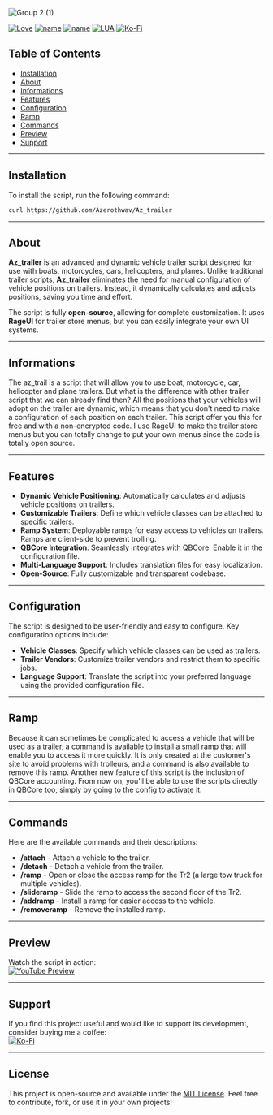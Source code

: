 ![Group 2 (1)](https://user-images.githubusercontent.com/76072277/197746206-2dd745ef-1605-4be4-9cc3-3197df5b4d1c.png)

[![Love](http://ForTheBadge.com/images/badges/built-with-love.svg)](https://github.com/Azerothwav) [![name](https://img.shields.io/badge/Discord-7289DA?style=for-the-badge&logo=discord&logoColor=white)](https://forum.cfx.re/t/realistic-vehicle-failure-repair-fix/4887760/2) [![name](https://img.shields.io/badge/YouTube-FF0000?style=for-the-badge&logo=youtube&logoColor=white)](https://www.youtube.com/channel/UCH7coJ4d1gqh8BMMHacGQ5A) [![LUA](https://img.shields.io/badge/Lua-2C2D72?style=for-the-badge&logo=lua&logoColor=white)](https://www.lua.org) [![Ko-Fi](https://img.shields.io/badge/Ko--fi-F16061?style=for-the-badge&logo=ko-fi&logoColor=white)](https://ko-fi.com/azeroth)

## Table of Contents

- [Installation](#installation)
- [About](#about)
- [Informations](#informations)
- [Features](#features)
- [Configuration](#configuration)
- [Ramp](#ramp)
- [Commands](#commands)
- [Preview](#preview)
- [Support](#support)

---

## Installation
To install the script, run the following command:

```bash
curl https://github.com/Azerothwav/Az_trailer
```

---

## About
**Az_trailer** is an advanced and dynamic vehicle trailer script designed for use with boats, motorcycles, cars, helicopters, and planes. Unlike traditional trailer scripts, **Az_trailer** eliminates the need for manual configuration of vehicle positions on trailers. Instead, it dynamically calculates and adjusts positions, saving you time and effort.

The script is fully **open-source**, allowing for complete customization. It uses **RageUI** for trailer store menus, but you can easily integrate your own UI systems.

---

## Informations
The az_trail is a script that will allow you to use boat, motorcycle, car, helicopter and plane trailers. But what is the difference with other trailer script that we can already find then? All the positions that your vehicles will adopt on the trailer are dynamic, which means that you don't need to make a configuration of each position on each trailer. 
This script offer you this for free and with a non-encrypted code. I use RageUI to make the trailer store menus but you can totally change to put your own menus since the code is totally open source.

---

## Features

- **Dynamic Vehicle Positioning**: Automatically calculates and adjusts vehicle positions on trailers.
- **Customizable Trailers**: Define which vehicle classes can be attached to specific trailers.
- **Ramp System**: Deployable ramps for easy access to vehicles on trailers. Ramps are client-side to prevent trolling.
- **QBCore Integration**: Seamlessly integrates with QBCore. Enable it in the configuration file.
- **Multi-Language Support**: Includes translation files for easy localization.
- **Open-Source**: Fully customizable and transparent codebase.

---

## Configuration
The script is designed to be user-friendly and easy to configure. Key configuration options include:

- **Vehicle Classes**: Specify which vehicle classes can be used as trailers.
- **Trailer Vendors**: Customize trailer vendors and restrict them to specific jobs.
- **Language Support**: Translate the script into your preferred language using the provided configuration file.

---

## Ramp
Because it can sometimes be complicated to access a vehicle that will be used as a trailer, a command is available to install a small ramp that will enable you to access it more quickly. It is only created at the customer's site to avoid problems with trolleurs, and a command is also available to remove this ramp.
Another new feature of this script is the inclusion of QBCore accounting. From now on, you'll be able to use the scripts directly in QBCore too, simply by going to the config to activate it.

---

## Commands
Here are the available commands and their descriptions:

- **/attach** - Attach a vehicle to the trailer.
- **/detach** - Detach a vehicle from the trailer.
- **/ramp** - Open or close the access ramp for the Tr2 (a large tow truck for multiple vehicles).
- **/slideramp** - Slide the ramp to access the second floor of the Tr2.
- **/addramp** - Install a ramp for easier access to the vehicle.
- **/removeramp** - Remove the installed ramp.

---

## Preview

Watch the script in action:  
[![YouTube Preview](https://img.shields.io/badge/YouTube-Preview-FF0000?style=for-the-badge&logo=youtube&logoColor=white)](https://youtu.be/3dT0VTdSASQ)

---

## Support

If you find this project useful and would like to support its development, consider buying me a coffee:  
[![Ko-Fi](https://img.shields.io/badge/Ko--fi-F16061?style=for-the-badge&logo=ko-fi&logoColor=white)](https://ko-fi.com/azeroth)

---

## License
This project is open-source and available under the [MIT License](LICENSE). Feel free to contribute, fork, or use it in your own projects!
